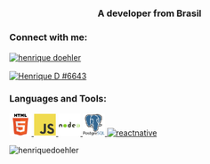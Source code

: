 <h3 align="center">A developer from Brasil</h3>

<h3 align="left">Connect with me:</h3>
<p align="left">
<a href="https://www.linkedin.com/in/henrique-doehler-881b8b234/" target="blank"><img align="center" src="https://raw.githubusercontent.com/rahuldkjain/github-profile-readme-generator/master/src/images/icons/Social/linked-in-alt.svg" alt="henrique doehler" height="30" width="40" /></a>
  
  
  
<a href="https://discord.gg/Henrique D #6643" target="blank"><img align="center" src="https://raw.githubusercontent.com/rahuldkjain/github-profile-readme-generator/master/src/images/icons/Social/discord.svg" alt="Henrique D #6643" height="30" width="40" /></a>
</p>

<h3 align="left">Languages and Tools:</h3>

<p align="left"> <a href="https://www.w3.org/html/" target="_blank" rel="noreferrer"> <img src="https://raw.githubusercontent.com/devicons/devicon/master/icons/html5/html5-original-wordmark.svg" alt="html5" width="40" height="40"/> </a> <a href="https://developer.mozilla.org/en-US/docs/Web/JavaScript" target="_blank" rel="noreferrer"> <img src="https://raw.githubusercontent.com/devicons/devicon/master/icons/javascript/javascript-original.svg" alt="javascript" width="40" height="40"/> </a> <a href="https://nodejs.org" target="_blank" rel="noreferrer"> <img src="https://raw.githubusercontent.com/devicons/devicon/master/icons/nodejs/nodejs-original-wordmark.svg" alt="nodejs" width="40" height="40"/> </a> <a href="https://www.postgresql.org" target="_blank" rel="noreferrer"> <img src="https://raw.githubusercontent.com/devicons/devicon/master/icons/postgresql/postgresql-original-wordmark.svg" alt="postgresql" width="40" height="40"/> </a> <a href="https://reactnative.dev/" target="_blank" rel="noreferrer"> <img src="https://reactnative.dev/img/header_logo.svg" alt="reactnative" width="40" height="40"/> </a> </p>


<p><img align="left" src="https://github-readme-stats.vercel.app/api/top-langs?username=henriquedoehler&show_icons=true&locale=en&layout=compact" alt="henriquedoehler" /></p>



